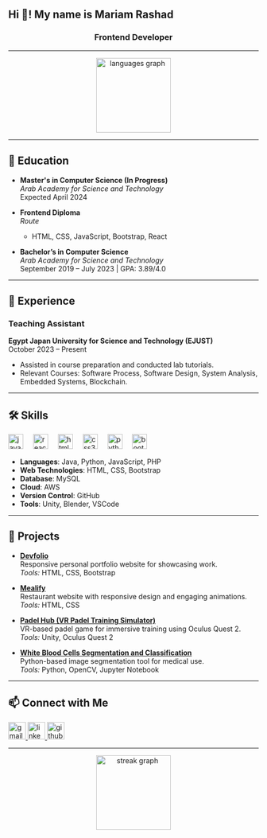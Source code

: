 <h2 align="left">Hi 👋! My name is Mariam Rashad</h2>

<h3 align="center">Frontend Developer</h3>

---

<div align="center">
  <img src="https://github-readme-stats.vercel.app/api/top-langs?username=MariamRashad6&locale=en&hide_title=false&layout=compact&card_width=320&langs_count=7&theme=dracula&hide_border=false" height="150" alt="languages graph"  />
</div>

---

## 🏫 Education

- **Master's in Computer Science (In Progress)**  
  *Arab Academy for Science and Technology*  
  Expected April 2024

- **Frontend Diploma**  
  *Route*   
  - HTML, CSS, JavaScript, Bootstrap, React

- **Bachelor’s in Computer Science**  
  *Arab Academy for Science and Technology*  
  September 2019 – July 2023 | GPA: 3.89/4.0

---

## 💼 Experience

### Teaching Assistant  
**Egypt Japan University for Science and Technology (EJUST)**  
October 2023 – Present  
- Assisted in course preparation and conducted lab tutorials.
- Relevant Courses: Software Process, Software Design, System Analysis, Embedded Systems, Blockchain.

---

## 🛠 Skills

<div align="left">
  <img src="https://cdn.jsdelivr.net/gh/devicons/devicon/icons/javascript/javascript-original.svg" height="30" alt="javascript logo"  />
  <img width="12" />
  <img src="https://cdn.jsdelivr.net/gh/devicons/devicon/icons/react/react-original.svg" height="30" alt="react logo"  />
  <img width="12" />
  <img src="https://cdn.jsdelivr.net/gh/devicons/devicon/icons/html5/html5-original.svg" height="30" alt="html5 logo"  />
  <img width="12" />
  <img src="https://cdn.jsdelivr.net/gh/devicons/devicon/icons/css3/css3-original.svg" height="30" alt="css3 logo"  />
  <img width="12" />
  <img src="https://cdn.jsdelivr.net/gh/devicons/devicon/icons/python/python-original.svg" height="30" alt="python logo"  />
  <img width="12" />
  <img src="https://cdn.jsdelivr.net/gh/devicons/devicon/icons/bootstrap/bootstrap-original.svg" height="30" alt="bootstrap logo"  />
</div>

- **Languages**: Java, Python, JavaScript, PHP  
- **Web Technologies**: HTML, CSS, Bootstrap  
- **Database**: MySQL  
- **Cloud**: AWS  
- **Version Control**: GitHub  
- **Tools**: Unity, Blender, VSCode  

---

## 🚀 Projects

- **[Devfolio](https://mariamrashad6.github.io/Devfolio/)**  
  Responsive personal portfolio website for showcasing work.  
  *Tools:* HTML, CSS, Bootstrap

- **[Mealify](https://mariamrashad6.github.io/Mealify/)**  
  Restaurant website with responsive design and engaging animations.  
  *Tools:* HTML, CSS

- **[Padel Hub (VR Padel Training Simulator)](https://github.com/MariamRashad6/Padel-Hub)**  
  VR-based padel game for immersive training using Oculus Quest 2.  
  *Tools:* Unity, Oculus Quest 2

- **[White Blood Cells Segmentation and Classification](https://github.com/MariamRashad6/White-Blood-Cells-Classifier)**  
  Python-based image segmentation tool for medical use.  
  *Tools:* Python, OpenCV, Jupyter Notebook

---

## 📫 Connect with Me

<div align="left">
  <a href="mailto:mariamrashad062@gmail.com" target="_blank">
    <img src="https://img.shields.io/static/v1?message=Gmail&logo=gmail&label=&color=D14836&logoColor=white&labelColor=&style=for-the-badge" height="35" alt="gmail logo"  />
  </a>
  <a href="https://www.linkedin.com/in/mariam-ra" target="_blank">
    <img src="https://img.shields.io/static/v1?message=LinkedIn&logo=linkedin&label=&color=0077B5&logoColor=white&labelColor=&style=for-the-badge" height="35" alt="linkedin logo"  />
  </a>
  <a href="https://github.com/MariamRashad6" target="_blank">
    <img src="https://img.shields.io/static/v1?message=GitHub&logo=github&label=&color=black&logoColor=white&labelColor=&style=for-the-badge" height="35" alt="github logo"  />
  </a>
</div>

---

<div align="center">
  <img src="https://github-readme-streak-stats.herokuapp.com?user=MariamRashad6&theme=dracula&hide_border=true" height="150" alt="streak graph"  />
</div>





